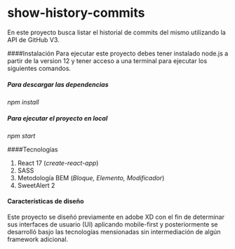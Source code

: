 # show-history-commits

En este proyecto busca listar el historial de commits del mismo utilizando la API de GitHub V3.

####Instalación
Para ejecutar este proyecto debes tener instalado node.js a partir de la version 12 y tener acceso a una terminal para ejecutar los siguientes comandos.

##### Para descargar las dependencias

_npm install_

##### Para ejecutar el proyecto en local

_npm start_

####Tecnologías

1. React 17 (_create-react-app_)
2. SASS
3. Metodología BEM (_Bloque, Elemento, Modificador_)
4. SweetAlert 2

#### Características de diseño

Este proyecto se diseñó previamente en adobe XD con el fin de determinar sus interfaces de usuario (UI) aplicando mobile-first y posteriormente se desarrolló basjo las tecnologías mensionadas sin intermediación de algún framework adicional.
